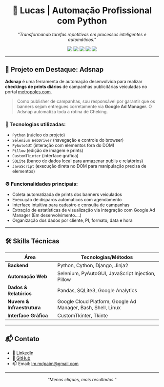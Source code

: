 <h1 align="center">🎯 Lucas | Automação Profissional com Python</h1>

<p align="center">
  <i>"Transformando tarefas repetitivas em processos inteligentes e automáticos."</i>
</p>

<p align="center">
  <img src="https://img.shields.io/badge/Python-Especialista-yellow?style=for-the-badge&logo=python" />
  <img src="https://img.shields.io/badge/Selenium-Automa%C3%A7%C3%A3o%20Web-green?style=for-the-badge&logo=selenium" />
  <img src="https://img.shields.io/badge/Linux-Power--User-black?style=for-the-badge&logo=linux" />
  <img src="https://img.shields.io/badge/Google%20Ad%20Manager-Ads-blue?style=for-the-badge&logo=google" />
  <img src="https://img.shields.io/badge/CustomTkinter-Interface-orange?style=for-the-badge" />
</p>

---

## 🚀 Projeto em Destaque: **Adsnap**

**Adsnap** é uma ferramenta de automação desenvolvida para realizar **checkings de prints diários** de campanhas publicitárias veiculadas no portal [metropoles.com](https://www.metropoles.com).

> Como publisher de campanhas, sou responsável por garantir que os banners sejam entregues corretamente via **Google Ad Manager**. O Adsnap automatiza toda a rotina de Cheking. 

### 🔧 Tecnologias utilizadas:
- `Python` (núcleo do projeto)
- `Selenium WebDriver` (navegação e controle do browser)
- `PyAutoGUI` (interação com elementos fora do DOM)
- `Pillow` (edição de imagem e prints)
- `CustomTkinter` (interface gráfica)
- `SQLite` (banco de dados local para armazenar publis e relatórios)
- `JavaScript` (execução direta no DOM para manipulação precisa de elementos)

### ⚙️ Funcionalidades principais:
- Coleta automatizada de prints dos banners veiculados
- Execução de disparos automaticos com agendamento
- Interface intuitiva para cadastro e consulta de campanhas
- Extração de estatísticas de visualização via integração com Google Ad Manager (Em desenvolvimento....)
- Organização dos dados por cliente, PI, formato, data e hora


---

## 🛠️ Skills Técnicas 

| Área                     | Tecnologias/Métodos                                                   |
|--------------------------|------------------------------------------------------------------------|
| **Backend**              | Python, Cython, Django, Jinja2                                         |
| **Automação Web**        | Selenium, PyAutoGUI, JavaScript Injection, Pillow                      |
| **Dados & Relatórios**   | Pandas, SQLite3, Google Analytics                                      |
| **Nuvem & Infraestrutura**| Google Cloud Platform, Google Ad Manager, Bash, Shell, Linux          |
| **Interface Gráfica**    | CustomTkinter, Tkinte                                                  |

---

## 📬 Contato

- 💼 [LinkedIn](https://www.linkedin.com/in/lucas-mendon%C3%A7a-1296412b8?utm_source=share&utm_campaign=share_via&utm_content=profile&utm_medium=android_app)
- 🧠 [GitHub](https://github.com/llucaspy)
- 📫 Email: lm.mdpaim@gmail.com

---

<p align="center"><i>“Menos cliques, mais resultados.”</i></p>
